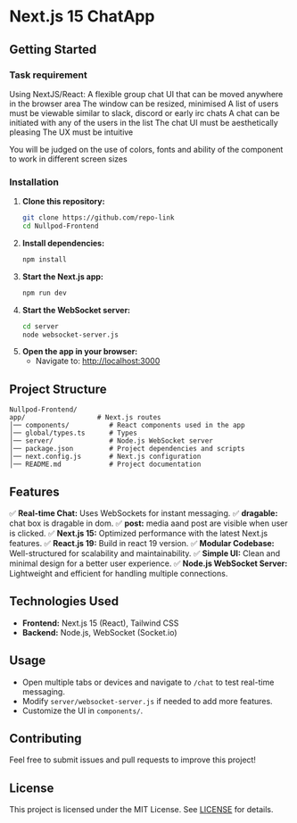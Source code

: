 # Next.js 15 ChatApp

## Getting Started

### Task requirement

Using NextJS/React:
A flexible group chat UI that can be moved anywhere in the browser area
The window can be resized, minimised
A list of users must be viewable similar to slack, discord or early irc chats
A chat can be initiated with any of the users in the list
The chat UI must be aesthetically pleasing
The UX must be intuitive

You will be judged on the use of colors, fonts and ability of the component to work in different screen sizes

### Installation

1. **Clone this repository:**
   ```sh
   git clone https://github.com/repo-link
   cd Nullpod-Frontend
   ```
2. **Install dependencies:**
   ```sh
   npm install
   ```
3. **Start the Next.js app:**
   ```sh
   npm run dev
   ```
4. **Start the WebSocket server:**
   ```sh
   cd server
   node websocket-server.js
   ```
5. **Open the app in your browser:**
   - Navigate to: [http://localhost:3000](http://localhost:3000)

## Project Structure

```
Nullpod-Frontend/
app/                  # Next.js routes
│── components/          # React components used in the app
│── global/types.ts      # Types
│── server/              # Node.js WebSocket server
│── package.json         # Project dependencies and scripts
│── next.config.js       # Next.js configuration
│── README.md            # Project documentation
```

## Features

✅ **Real-time Chat:** Uses WebSockets for instant messaging.
✅ **dragable:** chat box is dragable in dom.
✅ **post:** media aand post are visible when user is clicked.
✅ **Next.js 15:** Optimized performance with the latest Next.js features.
✅ **React.js 19:** Build in react 19 version.
✅ **Modular Codebase:** Well-structured for scalability and maintainability.
✅ **Simple UI:** Clean and minimal design for a better user experience.
✅ **Node.js WebSocket Server:** Lightweight and efficient for handling multiple connections.

## Technologies Used

- **Frontend:** Next.js 15 (React), Tailwind CSS
- **Backend:** Node.js, WebSocket (Socket.io)

## Usage

- Open multiple tabs or devices and navigate to `/chat` to test real-time messaging.
- Modify `server/websocket-server.js` if needed to add more features.
- Customize the UI in `components/`.

## Contributing

Feel free to submit issues and pull requests to improve this project!

## License

This project is licensed under the MIT License. See [LICENSE](LICENSE) for details.
